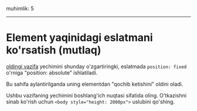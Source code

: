 muhimlik: 5

---

# Element yaqinidagi eslatmani ko'rsatish (mutlaq)

[oldingi vazifa](ma'lumot:task/position-at) yechimini shunday o'zgartiringki, eslatmada `position: fixed` o'rniga "position: absolute" ishlatiladi.

Bu sahifa aylantirilganda uning elementdan "qochib ketishini" oldini oladi.

Ushbu vazifaning yechimini boshlang'ich nuqtasi sifatida oling. O'tkazishni sinab ko'rish uchun `<body style="height: 2000px">` uslubini qo'shing.
